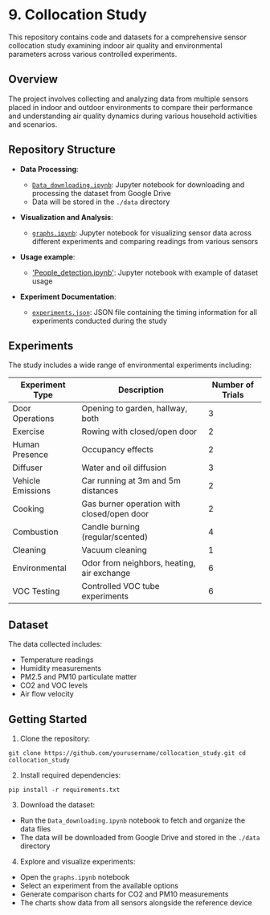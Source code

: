 # 9. Collocation Study

This repository contains code and datasets for a comprehensive sensor collocation study examining indoor air quality and environmental parameters across various controlled experiments.

## Overview

The project involves collecting and analyzing data from multiple sensors placed in indoor and outdoor environments to compare their performance and understanding air quality dynamics during various household activities and scenarios.

## Repository Structure

- **Data Processing**:
  - [`Data_downloading.ipynb`](Data_downloading.ipynb): Jupyter notebook for downloading and processing the dataset from Google Drive
  - Data will be stored in the `./data` directory

- **Visualization and Analysis**:
  - [`graphs.ipynb`](graphs.ipynb): Jupyter notebook for visualizing sensor data across different experiments and comparing readings from various sensors

- **Usage example**:
  - ['People_detection.ipynb'](People_detection.ipynb): Jupyter notebook with example of dataset usage

- **Experiment Documentation**:
  - [`experiments.json`](experiments.json): JSON file containing the timing information for all experiments conducted during the study

## Experiments

The study includes a wide range of environmental experiments including:

| Experiment Type | Description | Number of Trials |
|----------------|-------------|-----------------|
| Door Operations | Opening to garden, hallway, both | 3 |
| Exercise | Rowing with closed/open door | 2 |
| Human Presence | Occupancy effects | 2 |
| Diffuser | Water and oil diffusion | 3 |
| Vehicle Emissions | Car running at 3m and 5m distances | 2 |
| Cooking | Gas burner operation with closed/open door | 2 |
| Combustion | Candle burning (regular/scented) | 4 |
| Cleaning | Vacuum cleaning | 1 |
| Environmental | Odor from neighbors, heating, air exchange | 6 |
| VOC Testing | Controlled VOC tube experiments | 6 |

## Dataset

The data collected includes:
- Temperature readings
- Humidity measurements
- PM2.5 and PM10 particulate matter
- CO2 and VOC levels
- Air flow velocity

## Getting Started

1. Clone the repository:

```git clone https://github.com/yourusername/collocation_study.git cd collocation_study```

2. Install required dependencies:

```pip install -r requirements.txt```

3. Download the dataset:
- Run the `Data_downloading.ipynb` notebook to fetch and organize the data files
- The data will be downloaded from Google Drive and stored in the `./data` directory

4. Explore and visualize experiments:
- Open the `graphs.ipynb` notebook
- Select an experiment from the available options
- Generate comparison charts for CO2 and PM10 measurements
- The charts show data from all sensors alongside the reference device


